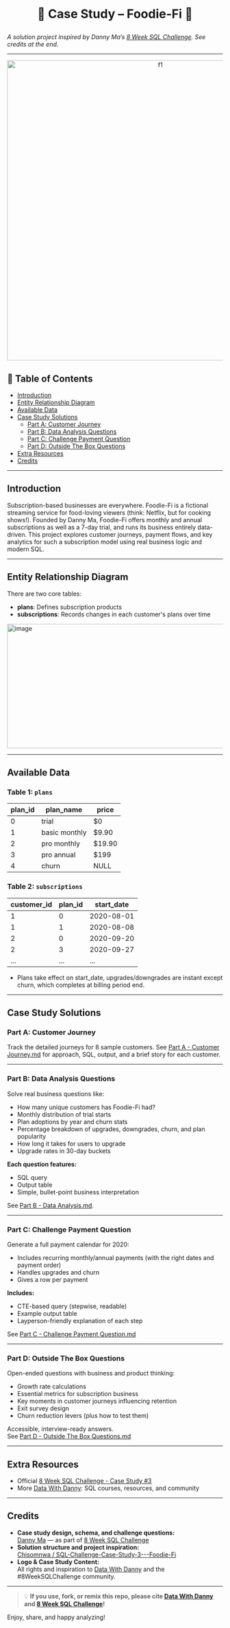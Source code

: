 # <p align="center" style="margin-top: 0px;"> 🥑 Case Study – Foodie-Fi 🥑

*A solution project inspired by Danny Ma’s [8 Week SQL Challenge](https://8weeksqlchallenge.com/case-study-3/). See credits at the end.*

---
<div align="center">
  <img src="https://github.com/user-attachments/assets/08975ab0-2175-4c89-aa3d-36b4d6f9bbd6" alt="f1" width="700" height="700"/>
</div>



## 🧾 Table of Contents

- [Introduction](#introduction)
- [Entity Relationship Diagram](#entity-relationship-diagram)
- [Available Data](#available-data)
- [Case Study Solutions](#case-study-solutions)
  - [Part A: Customer Journey](#part-a-customer-journey)
  - [Part B: Data Analysis Questions](#part-b-data-analysis-questions)
  - [Part C: Challenge Payment Question](#part-c-challenge-payment-question)
  - [Part D: Outside The Box Questions](#part-d-outside-the-box-questions)
- [Extra Resources](#extra-resources)
- [Credits](#credits)

---

## Introduction

Subscription-based businesses are everywhere. Foodie-Fi is a fictional streaming service for food-loving viewers (think: Netflix, but for cooking shows!). Founded by Danny Ma, Foodie-Fi offers monthly and annual subscriptions as well as a 7-day trial, and runs its business entirely data-driven. This project explores customer journeys, payment flows, and key analytics for such a subscription model using real business logic and modern SQL.

---

## Entity Relationship Diagram
There are two core tables:
- **plans**: Defines subscription products
- **subscriptions**: Records changes in each customer's plans over time
<img width="698" height="290" alt="image" src="https://github.com/user-attachments/assets/a4653cb1-06ab-425c-acef-bf6b1b05919e" />


---

## Available Data

### Table 1: `plans`

| plan_id | plan_name       | price    |
|---------|----------------|----------|
| 0       | trial          | $0       |
| 1       | basic monthly  | $9.90    |
| 2       | pro monthly    | $19.90   |
| 3       | pro annual     | $199     |
| 4       | churn          | NULL     |

### Table 2: `subscriptions`

| customer_id | plan_id | start_date  |
|-------------|---------|-------------|
| 1           | 0       | 2020-08-01  |
| 1           | 1       | 2020-08-08  |
| 2           | 0       | 2020-09-20  |
| 2           | 3       | 2020-09-27  |
| ...         | ...     | ...         |

- Plans take effect on start_date, upgrades/downgrades are instant except churn, which completes at billing period end.

---

## Case Study Solutions

### Part A: Customer Journey

Track the detailed journeys for 8 sample customers. See [Part A - Customer Journey.md](https://github.com/sakshisnw/Foodie-Fi/blob/9bc75fe7864470bdce8011a149babfff31993075/Part%20A%20-%20Customer%20Journey.md) for approach, SQL, output, and a brief story for each customer.

---

### Part B: Data Analysis Questions

Solve real business questions like:

- How many unique customers has Foodie-Fi had?
- Monthly distribution of trial starts
- Plan adoptions by year and churn stats
- Percentage breakdown of upgrades, downgrades, churn, and plan popularity
- How long it takes for users to upgrade
- Upgrade rates in 30-day buckets

**Each question features:**  
- SQL query  
- Output table  
- Simple, bullet-point business interpretation

See [Part B - Data Analysis.md](https://github.com/sakshisnw/Foodie-Fi/blob/a68bfcc7b9aadfe8417e0c6226fb1fce67916f04/Part%20B%20-%20Data%20Analysis.md).

---

### Part C: Challenge Payment Question

Generate a full payment calendar for 2020:
- Includes recurring monthly/annual payments (with the right dates and payment order)
- Handles upgrades and churn
- Gives a row per payment

**Includes:**
- CTE-based query (stepwise, readable)
- Example output table
- Layperson-friendly explanation of each step

See [Part C - Challenge Payment Question.md](https://github.com/sakshisnw/Foodie-Fi/blob/a68bfcc7b9aadfe8417e0c6226fb1fce67916f04/Part%20C%20-%20Challenge%20Payment%20Question.md)

---

### Part D: Outside The Box Questions

Open-ended questions with business and product thinking:
- Growth rate calculations
- Essential metrics for subscription business
- Key moments in customer journeys influencing retention
- Exit survey design
- Churn reduction levers (plus how to test them)

Accessible, interview-ready answers.  
See [Part D - Outside The Box Questions.md](https://github.com/sakshisnw/Foodie-Fi/blob/a68bfcc7b9aadfe8417e0c6226fb1fce67916f04/Part%20D%20-%20Outside%20The%20Box%20Questions.md)

---

## Extra Resources

- Official [8 Week SQL Challenge - Case Study #3](https://8weeksqlchallenge.com/case-study-3/)
- More [Data With Danny](https://www.datawithdanny.com/): SQL courses, resources, and community

---

## Credits

- **Case study design, schema, and challenge questions:**  
  [Danny Ma](https://www.datawithdanny.com/) — as part of [8 Week SQL Challenge](https://8weeksqlchallenge.com/case-study-3/)
- **Solution structure and project inspiration:**  
  [Chisomnwa / SQL-Challenge-Case-Study-3---Foodie-Fi](https://github.com/Chisomnwa/SQL-Challenge-Case-Study-3---Foodie-Fi)
- **Logo & Case Study Content:**  
  All rights and inspiration to [Data With Danny](https://www.datawithdanny.com/) and the #8WeekSQLChallenge community.

---

> 💡 **If you use, fork, or remix this repo, please cite [Data With Danny](https://www.datawithdanny.com) and [8 Week SQL Challenge](https://8weeksqlchallenge.com/)!**

Enjoy, share, and happy analyzing!
